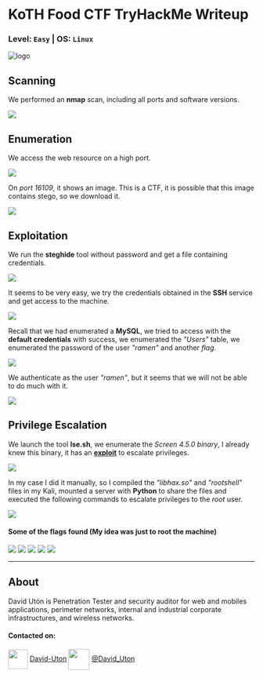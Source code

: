 # KoTH Food CTF TryHackMe Writeup
### Level: `Easy` | OS: `Linux`

![logo](1.png)

## Scanning
We performed an **nmap** scan, including all ports and software versions.

![](2.png)

## Enumeration
We access the web resource on a high port.

![](3.png)

On *port 16109*, it shows an image. This is a CTF, it is possible that this image contains stego, so we download it.

![](4.png)

## Exploitation
We run the **steghide** tool without password and get a file containing credentials.

![](5.png)

It seems to be very easy, we try the credentials obtained in the **SSH** service and get access to the machine.

![](6.png)

Recall that we had enumerated a **MySQL**, we tried to access with the **default credentials** with success, we enumerated the *"Users"* table, we enumerated the password of the user *"ramen"* and another *flag*.

![](10.png)

We authenticate as the user *"ramen"*, but it seems that we will not be able to do much with it.

![](11.png)

## Privilege Escalation
We launch the tool **lse.sh**, we enumerate the *Screen 4.5.0 binary*, I already knew this binary, it has an **[exploit](https://www.exploit-db.com/exploits/41154)** to escalate privileges.

![](12.png)

In my case I did it manually, so I compiled the *"libhax.so"* and *"rootshell"* files in my Kali, mounted a server with **Python** to share the files and executed the following commands to escalate privileges to the *root* user.

![](13.png)

#### Some of the flags found (My idea was just to root the machine)

![](7.png)
![](8.png)
![](9.png)
![](14.png)
![](15.png)

---
## About

David Utón is Penetration Tester and security auditor for web and mobiles applications, perimeter networks, internal and industrial corporate infrastructures, and wireless networks.

#### Contacted on:

<img src='https://m3n0sd0n4ld.github.io/imgs/linkedin.png' width='40' align='center'> [David-Uton](https://www.linkedin.com/in/david-uton/)
<img src='https://m3n0sd0n4ld.github.io/imgs/twitter.png' width='43' align='center'> [@David_Uton](https://twitter.com/David_Uton)

